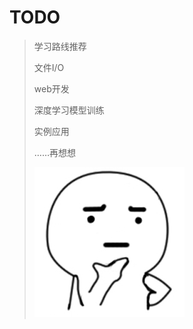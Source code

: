 # TODO

> 学习路线推荐
>
> 文件I/O
>
> web开发
>
> 深度学习模型训练
>
> 实例应用
>
> ……再想想
>
> ![1721288990292](image/index/1721288990292.png)
